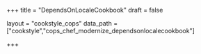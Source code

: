 +++
title = "DependsOnLocaleCookbook"
draft = false

layout = "cookstyle_cops"
data_path = ["cookstyle","cops_chef_modernize_dependsonlocalecookbook"]

+++

<!-- The content of this page is automatically generated from the
cops_chef_modernize_dependsonlocalecookbook.yml file in github.com/chef/cookstyle/blob/master/docs-chef-io/data/cookstyle/. -->
